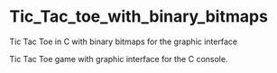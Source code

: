 # Tic_Tac_toe_with_binary_bitmaps
Tic Tac Toe in C with binary bitmaps for the graphic interface

Tic Tac Toe game with graphic interface for the C console.
